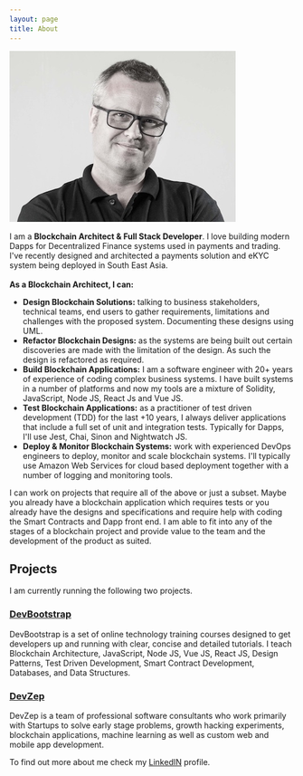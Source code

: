 ```yaml
---
layout: page
title: About
---
```


![Darren Jensen](/assets/darren-jensen.jpg)

<p class="message">
I am a <b>Blockchain Architect & Full Stack Developer</b>. I love building modern Dapps for Decentralized Finance systems used in payments and trading. I've recently designed and architected a payments solution and eKYC system being deployed in South East Asia.
<br />
<br />
<b>As a Blockchain Architect, I can:</b>
</p>

<p>
  <ul>
    <li>
    <b>Design Blockchain Solutions:</b> talking to business stakeholders, technical teams, end users to gather requirements, limitations and challenges with the proposed system. Documenting these designs using UML.
    </li>
    <li>
    <b>Refactor Blockchain Designs:</b> as the systems are being built out certain discoveries are made with the limitation of the design. As such the design is refactored as required.
    </li>
    <li>
    <b>Build Blockchain Applications:</b> I am a software engineer with 20+ years of experience of coding complex business systems. I have built systems in a number of platforms and now my tools are a mixture of Solidity, JavaScript, Node JS, React Js and Vue JS.
    </li>
    <li>
    <b>Test Blockchain Applications:</b> as a practitioner of test driven development (TDD) for the last +10 years, I always deliver applications that include a full set of unit and integration tests. Typically for Dapps, I'll use Jest, Chai, Sinon and Nightwatch JS.
    </li>
    <li>
    <b>Deploy & Monitor Blockchain Systems:</b> work with experienced DevOps engineers to deploy, monitor and scale blockchain systems. I'll typically use Amazon Web Services for cloud based deployment together with a number of logging and monitoring tools.
    </li>
  </ul>
  <p class="message">
  I can work on projects that require all of the above or just a subset. Maybe you already have a blockchain application which requires tests or you already have the designs and specifications and require help with coding the Smart Contracts and Dapp front end. I am able to fit into any of the stages of a blockchain project and provide value to the team and the development of the product as suited.
  </p>
</p>

## Projects

I am currently running the following two projects.

### [DevBootstrap](http://www.devbootstrap.com)

DevBootstrap is a set of online technology training courses designed to get developers up and running with clear, concise and detailed tutorials. I teach Blockchain Architecture, JavaScript, Node JS, Vue JS, React JS, Design Patterns, Test Driven Development, Smart Contract Development, Databases, and Data Structures.

### [DevZep](http://www.devzep.com)

DevZep is a team of professional software consultants who work primarily with Startups to solve early stage problems, growth hacking experiments, blockchain applications, machine learning as well as custom web and mobile app development.

To find out more about me check my [LinkedIN](http://www.linkedin.com/in/jensendarren1) profile.